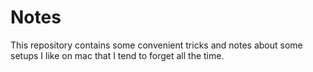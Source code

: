 # Notes
This repository contains some convenient tricks and notes about some setups I like on mac that I tend to forget all the time.


